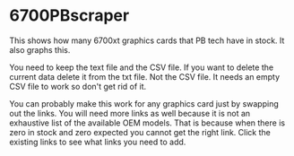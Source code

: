 # 6700PBscraper
This shows how many 6700xt graphics cards that PB tech have in stock. It also graphs this. 


You need to keep the text file and the CSV file. If you want to delete the current data delete it from the txt file. Not the CSV file. 
It needs an empty CSV file to work so don't get rid of it.

You can probably make this work for any graphics card just by swapping out the links. You will need more links as well because it is not an exhaustive list of
the available OEM models. That is because when there is zero in stock and zero expected you cannot get the right link. Click the existing links to see what 
links you need to add. 
